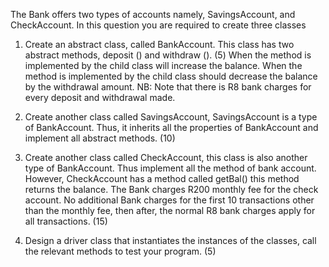 The Bank offers two types of accounts namely, SavingsAccount, and CheckAccount. In this question you are required to create three classes

1. Create an abstract class, called BankAccount. This class has two abstract methods, deposit () and withdraw (). (5)
When the method is implemented by the child class will increase the balance.
When the method is implemented by the child class should decrease the balance by the withdrawal amount.
NB: Note that there is R8 bank charges for every deposit and withdrawal made. 

2. Create another class called SavingsAccount, SavingsAccount is a type of BankAccount. Thus, it inherits all the properties of BankAccount and implement all abstract methods. (10)

3. Create another class called CheckAccount, this class is also another type of BankAccount. Thus implement all the method of bank account. However, CheckAccount has a method called getBal() this method returns the balance. The Bank charges R200 monthly fee for the check account. No additional Bank charges for the first 10 transactions other than the monthly fee, then after, the normal R8 bank charges apply for all transactions. (15)

4. Design a driver class that instantiates the instances of the classes, call the relevant methods to test your program. (5) 
